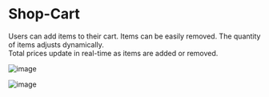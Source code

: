 # Shop-Cart
Users can add items to their cart. 
Items can be easily removed. 
The quantity of items adjusts dynamically.  
Total prices update in real-time as items are added or removed.

![image](https://github.com/abhi98chaubey/Shop-Cart/assets/90348147/25466a6e-05c3-40b1-b0f4-a448e5b5e166)


![image](https://github.com/abhi98chaubey/Shop-Cart/assets/90348147/28401ab5-e13b-4dec-a348-f7987a1d94ac)
